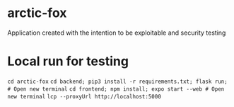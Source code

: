 # arctic-fox
Application created with the intention to be exploitable and security testing

# Local run for testing
`cd arctic-fox`
`cd backend; pip3 install -r requirements.txt; flask run; # Open new terminal`
`cd frontend; npm install; expo start --web # Open new terminal`
`lcp --proxyUrl http://localhost:5000`